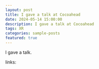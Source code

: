 ```yaml
---
layout: post
title: I gave a talk at Cocoahead
date: 2024-05-14 15:00:00
description: I gave a talk at Cocoahead
tags: XR
categories: sample-posts
featured: true
---
```


I gave a talk. 

links: